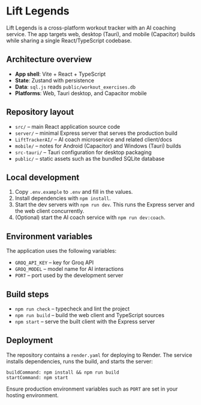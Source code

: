 # Lift Legends

Lift Legends is a cross-platform workout tracker with an AI coaching service. The app targets web, desktop (Tauri), and mobile (Capacitor) builds while sharing a single React/TypeScript codebase.

## Architecture overview
- **App shell**: Vite + React + TypeScript
- **State**: Zustand with persistence
- **Data**: `sql.js` reads `public/workout_exercises.db`
- **Platforms**: Web, Tauri desktop, and Capacitor mobile

## Repository layout
- `src/` – main React application source code
- `server/` – minimal Express server that serves the production build
- `LiftTrackerAI/` – AI coach microservice and related client/docs
- `mobile/` – notes for Android (Capacitor) and Windows (Tauri) builds
- `src-tauri/` – Tauri configuration for desktop packaging
- `public/` – static assets such as the bundled SQLite database

## Local development
1. Copy `.env.example` to `.env` and fill in the values.
2. Install dependencies with `npm install`.
3. Start the dev servers with `npm run dev`. This runs the Express server and the web client concurrently.
4. (Optional) start the AI coach service with `npm run dev:coach`.

## Environment variables
The application uses the following variables:
- `GROQ_API_KEY` – key for Groq API
- `GROQ_MODEL` – model name for AI interactions
- `PORT` – port used by the development server

## Build steps
- `npm run check` – typecheck and lint the project
- `npm run build` – build the web client and TypeScript sources
- `npm start` – serve the built client with the Express server

## Deployment
The repository contains a `render.yaml` for deploying to Render. The service installs dependencies, runs the build, and starts the server:
```
buildCommand: npm install && npm run build
startCommand: npm start
```
Ensure production environment variables such as `PORT` are set in your hosting environment.
